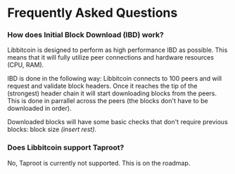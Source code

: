 # Frequently Asked Questions

### How does Initial Block Download (IBD) work?

Libbitcoin is designed to perform as high performance IBD as possible. This means that it will fully utilize peer connections and hardware resources (CPU, RAM).

IBD is done in the following way:
Libbitcoin connects to 100 peers and will request and validate block headers. Once it reaches the tip of the (strongest) header chain it will start downloading blocks from the peers. This is done in parrallel across the peers (the blocks don't have to be downloaded in order).

Downloaded blocks will have some basic checks that don't require previous blocks: block size *(insert rest)*. 

### Does Libbitcoin support Taproot?

No, Taproot is currently not supported.
This is on the roadmap.
